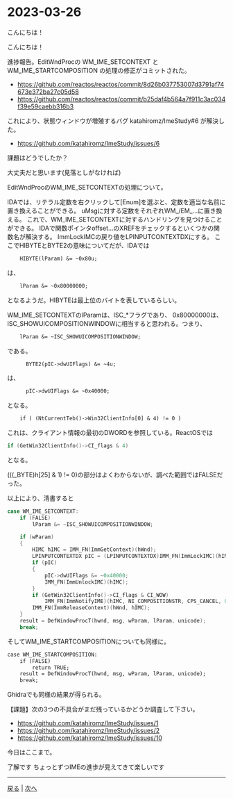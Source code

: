 # 2023-03-26

こんにちは！

こんにちは！

進捗報告。EditWndProcの WM_IME_SETCONTEXT と WM_IME_STARTCOMPOSITION の処理の修正がコミットされた。

- https://github.com/reactos/reactos/commit/8d26b037753007d3791af74673e372ba27c05d58
- https://github.com/reactos/reactos/commit/b25daf4b564a7f911c3ac034f39e59caebb316b3

これにより、状態ウィンドウが増殖するバグ katahiromz/ImeStudy#6 が解決した。

- https://github.com/katahiromz/ImeStudy/issues/6

課題はどうでしたか？

大丈夫だと思います(見落としがなければ)

EditWndProcのWM_IME_SETCONTEXTの処理について。

IDAでは、リテラル定数を右クリックして[Enum]を選ぶと、定数を適当な名前に置き換えることができる。
uMsgに対する定数をそれぞれWM_/EM_...に置き換える。
これで、WM_IME_SETCONTEXTに対するハンドリングを見つけることができる。
IDAで関数ポインタoffset...のXREFをチェックするといくつかの関数名が解決する。
ImmLockIMCの戻り値をLPINPUTCONTEXTDXにする。
ここでHIBYTEとBYTE2の意味についてだが、IDAでは

```txt
    HIBYTE(lParam) &= ~0x80u;
```

は、

```txt
    lParam &= ~0x80000000;
```

となるようだ。HIBYTEは最上位のバイトを表しているらしい。

WM_IME_SETCONTEXTのlParamは、ISC_*フラグであり、
0x80000000は、ISC_SHOWUICOMPOSITIONWINDOWに相当すると思われる。つまり、

```txt
    lParam &= ~ISC_SHOWUICOMPOSITIONWINDOW;
```

である。

```txt
      BYTE2(pIC->dwUIFlags) &= ~4u;
```

は、

```txt
      pIC->dwUIFlags &= ~0x40000;
```

となる。

```txt
    if ( (NtCurrentTeb()->Win32ClientInfo[0] & 4) != 0 )
```

これは、クライアント情報の最初のDWORDを参照している。ReactOSでは

```c
if (GetWin32ClientInfo()->CI_flags & 4)
```

となる。

(((_BYTE)h[25] & 1) != 0)の部分はよくわからないが、調べた範囲ではFALSEだった。

以上により、清書すると

```c
case WM_IME_SETCONTEXT:
    if (FALSE)
        lParam &= ~ISC_SHOWUICOMPOSITIONWINDOW;

    if (wParam)
    {
        HIMC hIMC = IMM_FN(ImmGetContext)(hWnd);
        LPINPUTCONTEXTDX pIC = (LPINPUTCONTEXTDX)IMM_FN(ImmLockIMC)(hIMC);
        if (pIC)
        {
            pIC->dwUIFlags &= ~0x40000;
            IMM_FN(ImmUnlockIMC)(hIMC);
        }
        if (GetWin32ClientInfo()->CI_flags & CI_WOW)
            IMM_FN(ImmNotifyIME)(hIMC, NI_COMPOSITIONSTR, CPS_CANCEL, 0);
        IMM_FN(ImmReleaseContext)(hWnd, hIMC);
    }
    result = DefWindowProcT(hwnd, msg, wParam, lParam, unicode);
    break;
```

そしてWM_IME_STARTCOMPOSITIONについても同様に。

```txt
case WM_IME_STARTCOMPOSITION:
    if (FALSE)
        return TRUE;
    result = DefWindowProcT(hwnd, msg, wParam, lParam, unicode);
    break;
```

Ghidraでも同様の結果が得られる。

【課題】次の3つの不具合がまだ残っているかどうか調査して下さい。

- https://github.com/katahiromz/ImeStudy/issues/1
- https://github.com/katahiromz/ImeStudy/issues/2
- https://github.com/katahiromz/ImeStudy/issues/10

今日はここまで。

了解です
ちょっとずつIMEの進歩が見えてきて楽しいです

---

[戻る](2023-03-19.md) | [次へ](2023-04-02.md)
